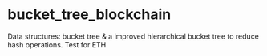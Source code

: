 # bucket_tree_blockchain
Data structures: bucket tree &amp; a improved hierarchical bucket tree to reduce hash operations. Test for ETH
